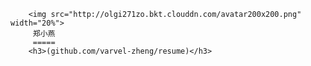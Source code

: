 
        <img src="http://olgi271zo.bkt.clouddn.com/avatar200x200.png" width="20%">
         郑小燕
         =====
        <h3>(github.com/varvel-zheng/resume)</h3>

